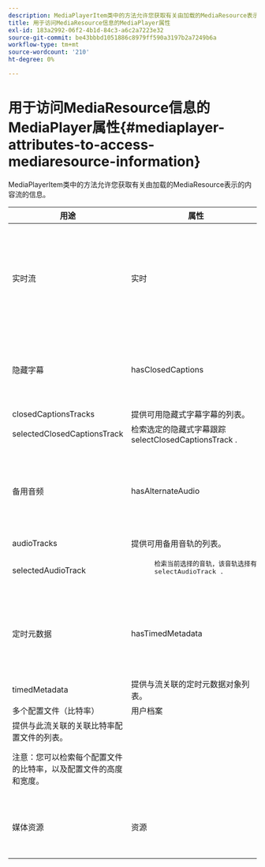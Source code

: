 ```yaml
---
description: MediaPlayerItem类中的方法允许您获取有关由加载的MediaResource表示的内容流的信息。
title: 用于访问MediaResource信息的MediaPlayer属性
exl-id: 183a2992-06f2-4b1d-84c3-a6c2a7223e32
source-git-commit: be43bbbd1051886c8979ff590a3197b2a7249b6a
workflow-type: tm+mt
source-wordcount: '210'
ht-degree: 0%

---
```


# 用于访问MediaResource信息的MediaPlayer属性{#mediaplayer-attributes-to-access-mediaresource-information}

MediaPlayerItem类中的方法允许您获取有关由加载的MediaResource表示的内容流的信息。

<table frame="all" colsep="1" rowsep="1" id="table_46225307CA5B4BB1869576E0B9141E38"> 
 <thead> 
  <tr rowsep="1"> 
   <th colname="1" class="entry"> 用途 </th> 
   <th colname="2" class="entry"> 属性 </th> 
   <th colname="3" class="entry"> 描述 </th> 
  </tr> 
 </thead>
 <tbody> 
  <tr rowsep="1"> 
   <td colname="1"> 实时流 </td> 
   <td colname="2"> <span class="codeph"> 实时 </span> </td> 
   <td colname="3"> 如果流是实时的，则为true；如果是VOD，则为false。 </td> 
  </tr> 
  <tr rowsep="1"> 
   <td colname="1" morerows="2"> 隐藏字幕 </td> 
   <td colname="2"> <span class="codeph"> hasClosedCaptions </span> </td> 
   <td colname="3"> 如果隐藏式字幕跟踪可用，则为True。 </td> 
  </tr> 
  <tr rowsep="1"> 
   <td colname="2"> <span class="codeph"> closedCaptionsTracks </span> </td> 
   <td colname="3"> 提供可用隐藏式字幕字幕的列表。 </td> 
  </tr> 
  <tr rowsep="1"> 
   <td colname="2"> <span class="codeph"> selectedClosedCaptionsTrack </span> </td> 
   <td colname="3"> 检索选定的隐藏式字幕跟踪 <span class="codeph"> selectClosedCaptionsTrack </span>. </td> 
  </tr> 
  <tr rowsep="1"> 
   <td colname="1" morerows="2"> 备用音频 </td> 
   <td colname="2"> <span class="codeph"> hasAlternateAudio </span> </td> 
   <td colname="3"> <p>如果流具有备用音轨，则为True。 </p> </td> 
  </tr> 
  <tr rowsep="1"> 
   <td colname="2"> <span class="codeph"> audioTracks </span> </td> 
   <td colname="3"> 提供可用备用音轨的列表。 </td> 
  </tr> 
  <tr rowsep="1"> 
   <td colname="2"> <span class="codeph"> selectedAudioTrack </span> </td> 
   <td colname="3"> 
    <pre>
      检索当前选择的音轨，该音轨选择有 
     <span class="codeph"> selectAudioTrack </span>. 
    </pre> </td> 
  </tr> 
  <tr rowsep="1"> 
   <td colname="1" morerows="1"> 定时元数据 </td> 
   <td colname="2"> <span class="codeph"> hasTimedMetadata </span> </td> 
   <td colname="3"> 如果流具有关联的定时元数据，则为True。 </td> 
  </tr> 
  <tr rowsep="1"> 
   <td colname="2"> <span class="codeph"> timedMetadata </span> </td> 
   <td colname="3"> 提供与流关联的定时元数据对象列表。 </td> 
  </tr> 
  <tr rowsep="1"> 
   <td colname="1" morerows="1"> 多个配置文件（比特率） </td> 
   <td colname="2" morerows="1"> <span class="codeph"> 用户档案 </span> </td> 
   <td colname="3"> </td> 
  </tr> 
  <tr rowsep="1"> 
   <td colname="3"> 提供与此流关联的关联比特率配置文件的列表。 <p>注意：您可以检索每个配置文件的比特率，以及配置文件的高度和宽度。 </p> </td> 
  </tr> 
  <tr rowsep="1"> 
   <td colname="1"> 媒体资源 </td> 
   <td colname="2"> <span class="codeph"> 资源 </span> </td> 
   <td colname="3"> 返回与此项目关联的媒体资源。 </td> 
  </tr> 
 </tbody> 
</table>
